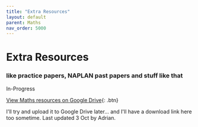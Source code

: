 ```yaml
---
title: "Extra Resources"
layout: default
parent: Maths
nav_order: 5000
---
```


# Extra Resources

### like practice papers, NAPLAN past papers and stuff like that

<label class="label label-blue">In-Progress</label> 

[View Maths resources on Google Drive](https://drive.google.com/drive/folders/1Lc8Ct2LC0LQ_yq95yTJHZh5Sq8j7gDBN?usp=sharing){: .btn}

I'll try and upload it to Google Drive later... and I'll have a download link here too sometime. Last updated 3 Oct by Adrian.


